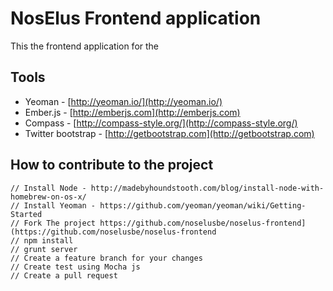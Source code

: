 # NosElus Frontend application

This the frontend application for the 

## Tools

* Yeoman - [http://yeoman.io/](http://yeoman.io/)
* Ember.js - [http://emberjs.com](http://emberjs.com)
* Compass - [http://compass-style.org/](http://compass-style.org/)
* Twitter bootstrap - [http://getbootstrap.com](http://getbootstrap.com)

## How to contribute to the project

```
// Install Node - http://madebyhoundstooth.com/blog/install-node-with-homebrew-on-os-x/
// Install Yeoman - https://github.com/yeoman/yeoman/wiki/Getting-Started
// Fork The project https://github.com/noselusbe/noselus-frontend](https://github.com/noselusbe/noselus-frontend
// npm install
// grunt server
// Create a feature branch for your changes
// Create test using Mocha js 
// Create a pull request
```
